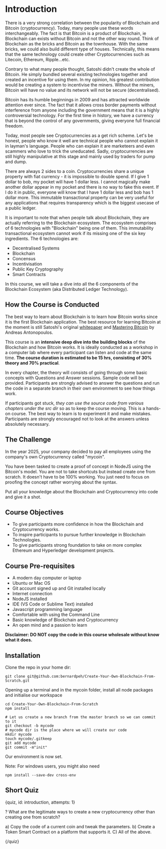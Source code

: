 # Introduction

There is a very strong correlation between the popularity of Blockchain and Bitcoin (cryptocurrency). Today, many people use these words interchangeably. The fact is that Bitcoin is a product of Blockchain, ie Blockchain can exists without Bitcoin and not the other way round. Think of Blockchain as the bricks and Bitcoin as the townhouse. With the same bricks, we could also build different type of houses. Technically, this means that the same technology could create other Cryptocurrencies such as Litecoin, Ethereum, Ripple...etc.

Contrary to what many people thought, Satoshi didn't create the whole of Bitcoin. He simply bundled several existing technologies together and created an incentive for using them. In my opinion, his greatest contribution would be creating a system to incentivise the miners. Without the miners, Bitcoin will have no value and its network will not be secure (decentralised).

Bitcoin has its humble beginnings in 2009 and has attracted worldwide attention ever since. The fact that it allows cross border payments without interference from anyone including the government means that it is a highly controversial technology. For the first time in history, we have a currency that is beyond the control of any governments, giving everyone full financial freedom.

Today, most people see Cryptocurrencies as a get rich scheme. Let's be honest, people who know it well are technical people who cannot explain it in layman's language. People who can explain it are marketeers and even scammers who love to trick the uneducated. Sadly, cryptocurrencies are still highly manipulative at this stage and mainly used by traders for pump and dump.

There are always 2 sides to a coin. Cryptocurrencies share a unique property with fiat currency - it is impossible to double spend. If I give 1 dollar to bob, my pocket will have 1 dollar less. I cannot magically make another dollar appear in my pocket and there is no way to fake this event. If I do it in public, everyone will know that I have 1 dollar less and bob has 1 dollar more. This immutable transactional property can be very useful for any applications that requires transparency which is the biggest usecase of a public ledger.

It is important to note that when people talk about Blockchain, they are actually referring to the Blockchain ecosystem. The ecosystem comprises of 6 technologies with "Blockchain" being one of them. This immutability transactional ecosystem cannot work if its missing one of the six key ingredients. The 6 technologies are:

* Decentralised Systems
* Blockchain
* Concensus
* Incentivisation
* Public Key Cryptography
* Smart Contracts

In this course, we will take a dive into all the 6 components of the Blockchain Ecosystem (aka Distributed Ledger Technology).

## How the Course is Conducted

The best way to learn about Blockchain is to learn how Bitcoin works since it is the first Blockchain application. The best resource for learning Bitcoin at the moment is still Satoshi's original [whitepaper](https://bitcoin.org/bitcoin.pdf) and [Mastering Bitcoin](https://github.com/bitcoinbook/bitcoinbook) by Andreas Antonopoulos.

This course is an **intensive deep dive into the building blocks** of the Blockchain and how Bitcoin works. It is ideally conducted as a workshop in a computer lab where every participant can listen and code at the same time. **The course duration is estimated to be 15 hrs, consisting of 30% theory and 70% practical**.

In every chapter, the theory will consists of going through some basic concepts with Questions and Answer sessions. Sample code will be provided. Participants are strongly advised to answer the questions and run the code in a separate branch in their own environment to see how things work.
 
If participants got stuck, *they can use the source code from various chapters under the src dir* so as to keep the course moving. This is a hands-on course. The best way to learn is to experiment it and make mistakes. Participants are strongly encouraged not to look at the answers unless absolutely necessary.

## The Challenge

In the year 2025, your company decided to pay all employees using the company's own Cryptocurrency called "mycoin".

You have been tasked to create a proof of concept in NodeJS using the Bitcoin's model. You are not to take shortcuts but instead create one from scratch. It doesn't have to be 100% working. You just need to focus on proofing the concept rather worrying about the syntax.

Put all your knowledge about the Blockchain and Cryptocurrency into code and give it a shot.

## Course Objectives

* To give participants more confidence in how the Blockchain and Cryptocurrency works.
* To inspire participants to pursue further knowledge in Blockchain Technologies.
* To give participants strong foundation to take on more complex Ethereum and Hyperledger development projects.

## Course Pre-requisites

* A modern day computer or laptop
* Ubuntu or Mac OS
* Git account signed up and Git installed locally
* Internet connection
* NodeJS installed
* IDE (VS Code or Sublime Text) installed
* Javascript programming language
* Comfortable with using the Command Line
* Basic knowledge of Blockchain and Cryptocurrency
* An open mind and a passion to learn

**Disclaimer: DO NOT copy the code in this course wholesale without know what it does.**

## Installation

Clone the repo in your home dir:

```
git clone git@github.com:bernardpeh/Create-Your-Own-Blockchain-From-Scratch.git
```

Opening up a terminal and in the mycoin folder, install all node packages and initialise our workspace

```
cd Create-Your-Own-Blockchain-From-Scratch
npm install

# Let us create a new branch from the master branch so we can commit to it
git checkout -b mycode
# mycode dir is the place where we will create our code
mkdir mycode
touch mycode/.gitkeep
git add mycode
git commit -m"init"
```

Our environment is now set.

Note: For windows users, you might also need

```
npm install --save-dev cross-env
```

## Short Quiz

{quiz, id: introduction, attempts: 1}

? What are the legitimate ways to create a new cryptocurrency other than creating one from scratch?

a) Copy the code of a current coin and tweak the parameters.
b) Create a Token Smart Contract on a platform that supports it.
C) All of the above.

{/quiz}